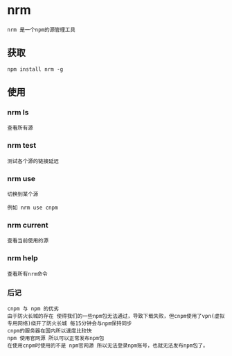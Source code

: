 # nrm

    nrm 是一个npm的源管理工具

## 获取

    npm install nrm -g

## 使用

### nrm ls

    查看所有源

### nrm test

    测试各个源的链接延迟

### nrm use

    切换到某个源

    例如 nrm use cnpm

### nrm current

    查看当前使用的源

### nrm help

    查看所有nrm命令


### 后记
    cnpm 与 npm 的优劣
    由于防火长城的存在 使得我们的一些npm包无法通过，导致下载失败，但cnpm使用了vpn(虚拟专用网络)绕开了防火长城 每15分钟会与npm保持同步
    cnpm的服务器在国内所以速度比较快
    npm 使用官网源 所以可以正常发布npm包
    在使用cnpm时使用的不是 npm官网源 所以无法登录npm账号，也就无法发布npm包了。 

